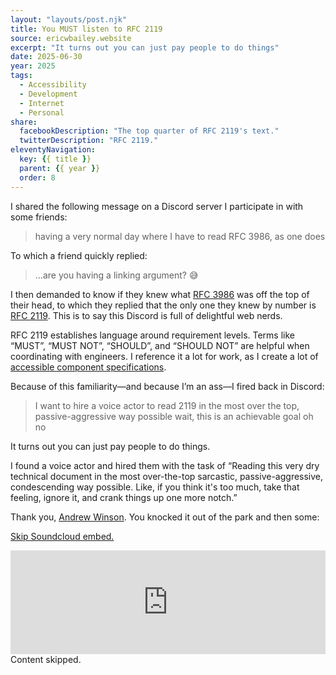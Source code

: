 ```yaml
---
layout: "layouts/post.njk"
title: You MUST listen to RFC 2119
source: ericwbailey.website
excerpt: "It turns out you can just pay people to do things"
date: 2025-06-30
year: 2025
tags:
  - Accessibility
  - Development
  - Internet
  - Personal
share:
  facebookDescription: "The top quarter of RFC 2119's text."
  twitterDescription: "RFC 2119."
eleventyNavigation:
  key: {{ title }}
  parent: {{ year }}
  order: 8
---
```


I shared the following message on a Discord server I participate in with some friends:

> having a very normal day where I have to read RFC 3986, as one does

To which a friend quickly replied:

> …are you having a linking argument? 😅

I then demanded to know if they knew what [RFC 3986](https://datatracker.ietf.org/doc/html/rfc3986) was off the top of their head, to which they replied that the only one they knew by number is [RFC 2119](https://datatracker.ietf.org/doc/html/rfc2119). This is to say this Discord is full of delightful web nerds.

RFC 2119 establishes language around requirement levels. Terms like “MUST”, “MUST NOT”, “SHOULD”, and “SHOULD NOT” are helpful when coordinating with engineers. I reference it a lot for work, as I create a lot of [accessible component specifications](https://ericwbailey.website/published/githubs-updated-commits-page-and-the-interactive-list-component/).

Because of this familiarity—and because I’m an ass—I fired back in Discord:

> I want to hire a voice actor to read 2119 in the most over the top, passive-aggressive way possible
> wait, this is an achievable goal oh no

It turns out you can just pay people to do things.

I found a voice actor and hired them with the task of “Reading this very dry technical document in the most over-the-top sarcastic, passive-aggressive, condescending way possible. Like, if you think it's too much, take that feeling, ignore it, and crank things up one more notch.”

Thank you, [Andrew Winson](https://andrewwinson.com/). You knocked it out of the park and then some:

<p class="hide-visually">
  <a href="#soundcloud-embed-skip">
    Skip Soundcloud embed.
  </a>
</p>
<iframe title="RFC 2119 - Soundcloud" width="100%" height="166" scrolling="no" frameborder="no" allow="autoplay" src="https://w.soundcloud.com/player/?url=https%3A//api.soundcloud.com/tracks/2121755313&color=%23ff5500&auto_play=false&hide_related=false&show_comments=true&show_user=true&show_reposts=false&show_teaser=true"></iframe>
<span class="hide-visually" id="soundcloud-embed-skip">Content skipped.</span>
